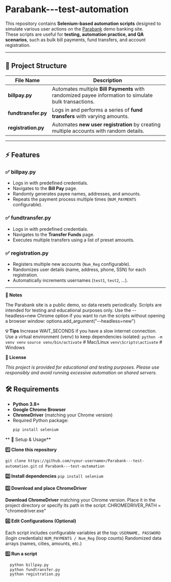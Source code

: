 # Parabank---test-automation

This repository contains **Selenium-based automation scripts** designed to simulate various user actions on the [Parabank](https://parabank.parasoft.com/parabank/index.htm) demo banking site.  
These scripts are useful for **testing, automation practice, and QA scenarios**, such as bulk bill payments, fund transfers, and account registration.

---

## 📂 Project Structure

| File Name         | Description                                                                                 |
|-------------------|---------------------------------------------------------------------------------------------|
| **billpay.py**    | Automates multiple **Bill Payments** with randomized payee information to simulate bulk transactions. |
| **fundtransfer.py** | Logs in and performs a series of **fund transfers** with varying amounts.                  |
| **registration.py** | Automates **new user registration** by creating multiple accounts with random details.     |

---

## ⚡ Features

### ✅ billpay.py
- Logs in with predefined credentials.
- Navigates to the **Bill Pay** page.
- Randomly generates payee names, addresses, and amounts.
- Repeats the payment process multiple times (`NUM_PAYMENTS` configurable).

### ✅ fundtransfer.py
- Logs in with predefined credentials.
- Navigates to the **Transfer Funds** page.
- Executes multiple transfers using a list of preset amounts.

### ✅ registration.py
- Registers multiple new accounts (`Num_Reg` configurable).
- Randomizes user details (name, address, phone, SSN) for each registration.
- Automatically increments usernames (`test1`, `test2`, …).

---
**🧪 Notes**

  The Parabank site is a public demo, so data resets periodically.
  Scripts are intended for testing and educational purposes only.
  Use the --headless=new Chrome option if you want to run the scripts without opening a browser window:
  options.add_argument("--headless=new")

**💡 Tips**
Increase WAIT_SECONDS if you have a slow internet connection.
Use a virtual environment (venv) to keep dependencies isolated:
  `python -m venv venv`
 `source venv/bin/activate`  # Mac/Linux
  `venv\Scripts\activate`     # Windows

**📜 License**

_This project is provided for educational and testing purposes.
Please use responsibly and avoid running excessive automation on shared servers._


## 🛠️ Requirements

- **Python 3.8+**
- **Google Chrome Browser**
- **ChromeDriver** (matching your Chrome version)
- Required Python package:
  ```bash
  pip install selenium

**  🚀 Setup & Usage**

**1️⃣ Clone this repository**

`git clone https://github.com/<your-username>/Parabank---test-automation.git`
`cd Parabank---test-automation`

**2️⃣ Install dependencies**
`pip install selenium`

**3️⃣ Download and place ChromeDriver**

**Download ChromeDriver**
  matching your Chrome version.
  Place it in the project directory or specify its path in the script:
  CHROMEDRIVER_PATH = "chromedriver.exe"

**4️⃣ Edit Configurations (Optional)**

Each script includes configurable variables at the top:
  `USERNAME, PASSWORD` (login credentials)
  `NUM_PAYMENTS / Num_Reg` (loop counts)
  Randomized data arrays (names, cities, amounts, etc.)

**5️⃣ Run a script**
```bash
  python billpay.py
  python fundtransfer.py
  python registration.py


